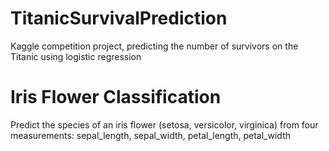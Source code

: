 # TitanicSurvivalPrediction
Kaggle competition project, predicting the number of survivors on the Titanic using logistic regression

# Iris Flower Classification
Predict the species of an iris flower (setosa, versicolor, virginica) from four measurements:
  sepal_length, sepal_width, petal_length, petal_width
